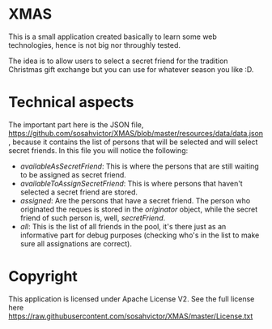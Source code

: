 # XMAS
This is a small application created basically to learn some web technologies, hence is not big nor throughly tested.

The idea is to allow users to select a secret friend for the tradition Christmas gift exchange but you can use for whatever season you like :D.

# Technical aspects
The important part here is the JSON file, https://github.com/sosahvictor/XMAS/blob/master/resources/data/data.json, because it contains the list of persons that will be selected and will select secret friends. In this file you will notice the following:
* _availableAsSecretFriend_: This is where the persons that are still waiting to be assigned as secret friend.
* _availableToAssignSecretFriend_: This is where persons that haven't selected a secret friend are stored.
* _assigned_: Are the persons that have a secret friend. The person who originated the reques is stored in the _originator_ object, while the secret friend of such person is, well, _secretFriend_.
* _all_: This is the list of all friends in the pool, it's there just as an informative part for debug purposes (checking who's in the list to make sure all assignations are correct).

# Copyright
This application is licensed under Apache License V2. See the full license here
https://raw.githubusercontent.com/sosahvictor/XMAS/master/License.txt
